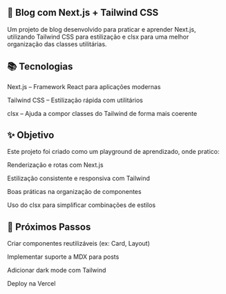 ## 🚀 Blog com Next.js + Tailwind CSS

Um projeto de blog desenvolvido para praticar e aprender Next.js, utilizando Tailwind CSS para estilização e clsx para uma melhor organização das classes utilitárias.

## 📚 Tecnologias

Next.js – Framework React para aplicações modernas

Tailwind CSS – Estilização rápida com utilitários

clsx – Ajuda a compor classes do Tailwind de forma mais coerente

## ✨ Objetivo

Este projeto foi criado como um playground de aprendizado, onde pratico:

Renderização e rotas com Next.js

Estilização consistente e responsiva com Tailwind

Boas práticas na organização de componentes

Uso do clsx para simplificar combinações de estilos

## 📌 Próximos Passos

 Criar componentes reutilizáveis (ex: Card, Layout)

 Implementar suporte a MDX para posts

 Adicionar dark mode com Tailwind

 Deploy na Vercel
